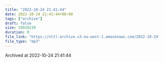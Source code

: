 ```yaml
---
title: "2022-10-24 21:41:44"
date: 2022-10-24 21:41:44+00:00
tags: ["archive"]
draft: false
size: 28928239
duration: 0
file_link: "https://nltl-archive.s3.eu-west-1.amazonaws.com/2022-10-24T214144.mp3"
file_type: "mp3"
---
```

Archived at 2022-10-24 21:41:44
            